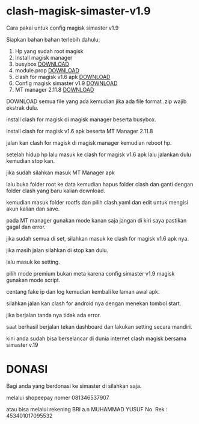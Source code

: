 # clash-magisk-simaster-v1.9

Cara pakai untuk config magisk simaster v1.9

Siapkan bahan bahan terlebih dahulu:

1. Hp yang sudah root magisk
2. Install magisk manager
3. busybox [DOWNLOAD](https://github.com/mwnsofficial/clash-magisk/raw/main/Busybox_for_Android_NDK-1.34.1(13411).zip)
4. module.prop [DOWNLOAD](https://github.com/mwnsofficial/clash-magisk/raw/main/module.zip)
5. clash for magisk v1.6 apk [DOWNLOAD](https://github.com)
6. Config magisk simaster v1.9 [DOWNLOAD](https://github.com/mwnsofficial/cfg-clash-magisk-simaster-v1.9/archive/refs/heads/main.zip)
7. MT manager 2.11.8 [DOWNLOAD](https://github.com/mwnsofficial/clash-magisk/raw/main/MT%20Manager_2.11.8_simaster.apk)

DOWNLOAD semua file yang ada kemudian jika ada file format .zip wajib ekstrak dulu.

install clash for magisk di magisk manager beserta busybox.

install clash for magisk v1.6 apk beserta MT Manager 2.11.8

jalan kan clash for magisk di magisk manager kemudian reboot hp.

setelah hidup hp lalu masuk ke clash for magisk v1.6 apk lalu jalankan dulu kemudian stop kan.

jika sudah silahkan masuk MT Manager apk

lalu buka folder root ke data kemudian hapus folder clash dan ganti dengan folder clash yang baru kalian download.

kemudian masuk folder rootfs dan pilih clash.yaml dan edit untuk mengisi akun kalian dan save.

pada MT manager gunakan mode kanan saja jangan di kiri saya pastikan gagal dan error.

jika sudah semua di set, silahkan masuk ke clash for magisk v1.6 apk nya.

jika masih jalan silahkan di stop kan dulu.

lalu masuk ke setting.

pilih mode premium bukan meta karena config simaster v1.9 magisk gunakan mode script.

centang fake ip dan log kemudian kembali ke laman awal apk.

silahkan jalan kan clash for android nya dengan menekan tombol start.

jika berjalan tanda nya tidak ada error.

saat berhasil berjalan tekan dashboard dan lakukan setting secara mandiri.

kini anda sudah bisa berselancar di dunia internet clash magisk bersama simaster v.19

# DONASI
Bagi anda yang berdonasi ke simaster di silahkan saja.

melalui shopeepay
nomer 081346537907

atau bisa melalui rekening BRI
a.n MUHAMMAD YUSUF
No. Rek : 453401017095532

